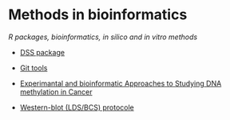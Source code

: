 # Methods in bioinformatics

*R packages, bioinformatics, in silico and in vitro methods*

* [DSS package](./DSS_Dispersion_Shrinkage_for_Sequencing_data)

* [Git tools](./Git_tutorial)

* [Experimantal and bioinformatic Approaches to Studying DNA methylation in Cancer](./Experimental_and_bioinfo_DNA_met)

* [Western-blot (LDS/BCS) protocole](Western)
